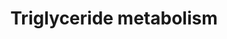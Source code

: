 ---
authors:
- ReactomeTeam
description: 'Fatty acids derived from the diet and synthesized de novo in the liver
  are assembled into triglycerides (triacylglycerols) for transport and storage. Synthesis
  proceeds in steps of conversion of fatty acyl-CoA to phosphatidic acid, conversion
  of phosphatidic acid to diacylglycerol, and conversion of diacylglycerol to triacylglycerol
  (Takeuchi & Reue 2009).<br>Hydrolysis of triacylglycerol to yield fatty acids and
  glycerol is a tightly regulated part of energy metabolism. A central part in this
  regulation is played by hormone-sensitive lipase (HSL), a neutral lipase abundant
  in adipocytes and skeletal and cardiac muscle, but also abundant in ovarian and
  adrenal tissue, where it mediates cholesterol ester hydrolysis, yielding cholesterol
  for steroid biosynthesis. The hormones to which it is sensitive include catecholamines
  (e.g., epinephrine), ACTH, and glucagon, all of which trigger signaling cascades
  that lead to its phosphorylation and activation, and insulin, which sets off events
  leading to its dephosphorylation and inactivation (Kraemer & Shen 2002).<p>The processes
  of triacylglycerol and cholesterol ester hydrolysis are also regulated by subcellular
  compartmentalization: these lipids are packaged in cytosolic particles and the enzymes
  responsible for their hydrolysis, and perhaps for additional steps in their metabolism,
  are organized at the surfaces of these particles (e.g., Brasaemle et al. 2004).  View
  original pathway at [http://www.reactome.org/PathwayBrowser/#DIAGRAM=8979227 Reactome].'
last-edited: 2021-01-25
organisms:
- Homo sapiens
redirect_from:
- /index.php/Pathway:WP4131
- /instance/WP4131
schema-jsonld:
- '@context': https://schema.org/
  '@id': https://wikipathways.github.io/pathways/WP4131.html
  '@type': Dataset
  creator:
    '@type': Organization
    name: WikiPathways
  description: 'Fatty acids derived from the diet and synthesized de novo in the liver
    are assembled into triglycerides (triacylglycerols) for transport and storage.
    Synthesis proceeds in steps of conversion of fatty acyl-CoA to phosphatidic acid,
    conversion of phosphatidic acid to diacylglycerol, and conversion of diacylglycerol
    to triacylglycerol (Takeuchi & Reue 2009).<br>Hydrolysis of triacylglycerol to
    yield fatty acids and glycerol is a tightly regulated part of energy metabolism.
    A central part in this regulation is played by hormone-sensitive lipase (HSL),
    a neutral lipase abundant in adipocytes and skeletal and cardiac muscle, but also
    abundant in ovarian and adrenal tissue, where it mediates cholesterol ester hydrolysis,
    yielding cholesterol for steroid biosynthesis. The hormones to which it is sensitive
    include catecholamines (e.g., epinephrine), ACTH, and glucagon, all of which trigger
    signaling cascades that lead to its phosphorylation and activation, and insulin,
    which sets off events leading to its dephosphorylation and inactivation (Kraemer
    & Shen 2002).<p>The processes of triacylglycerol and cholesterol ester hydrolysis
    are also regulated by subcellular compartmentalization: these lipids are packaged
    in cytosolic particles and the enzymes responsible for their hydrolysis, and perhaps
    for additional steps in their metabolism, are organized at the surfaces of these
    particles (e.g., Brasaemle et al. 2004).  View original pathway at [http://www.reactome.org/PathwayBrowser/#DIAGRAM=8979227
    Reactome].'
  keywords:
  - 'FABP2 '
  - DGAT1 tetramer
  - PALM(-)
  - PP1 catalytic
  - DAG
  - 'FABP9 '
  - Glycerol
  - AGMO
  - 'PPP1CC '
  - atROL
  - 'FABP1 '
  - FABPs
  - LPIN1,2,3
  - perilipin:CGI-58
  - acyl-CoA
  - dimer:FABP4 complex
  - PNPLA5
  - FACoA
  - ADP
  - FADH2
  - 'FABP12 '
  - DHAP
  - TAG
  - DGAT2
  - BH2
  - 'LPIN1 '
  - ABHD5
  - CoA-SH
  - CHEST
  - fatty aldehyde
  - 'PRKACA '
  - subunit
  - 'FABP3 '
  - LIPE
  - FABP4
  - 'MOGAT3 '
  - 'PLIN1 '
  - MOGAT1,2,3
  - Pi
  - 'ABHD5 '
  - 'FABP7 '
  - FABPs:LCFA
  - CAV1
  - 'MOGAT1 '
  - 'GK '
  - GPD2
  - 'FABP6 '
  - H2O
  - GPAM or GPAT2
  - 'GPAT2 '
  - 'PRKACB '
  - BH4
  - 1-acyl LPA
  - 'LPIN2 '
  - 2AG
  - atR-PALM
  - 'GK2 '
  - MGLL
  - phosphorylated HSL
  - 'PPP1CB '
  - ATP
  - 2-acylglycerol
  - alkylglycerol
  - PKA catalytic
  - 'FABP4 '
  - dimer
  - PLIN1
  - p-S649,S650-LIPE
  - 'p-S649,S650-LIPE '
  - LCFA(-)
  - 'LCFA(-) '
  - 'GPAM(1-828) '
  - 'LPIN3 '
  - GK,GK2,GK3P
  - CHOL
  - 1,2-daG3P
  - 'PRKACG '
  - 'PPP1CA '
  - FAD
  - 'GK3P '
  - 'FABP5 '
  - p-S81,S277-PLIN1
  - 'MOGAT2 '
  - G3P
  - PLIN3
  - PNPLA4
  - complex
  - 'DGAT1 '
  - O2
  license: CC0
  name: Triglyceride metabolism
seo: CreativeWork
title: Triglyceride metabolism
wpid: WP4131
---